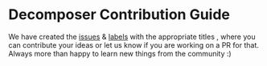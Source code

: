 # Decomposer Contribution Guide

We have created the [issues](https://github.com/thangnm93/yii2-decomposer/issues) & [labels](https://github.com/thangnm93/yii2-decomposer/labels) with the appropriate titles , where you can contribute your ideas or let us know if you are working on a PR for that. Always more than happy to learn new things from the community :)